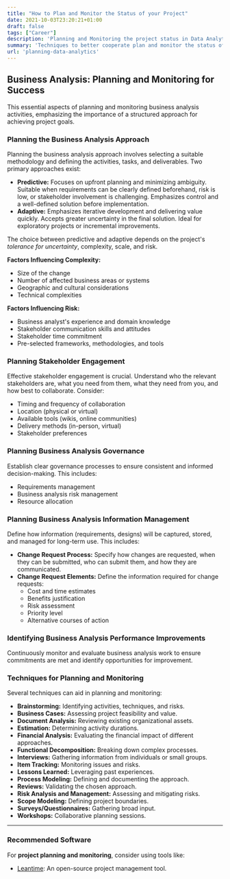 ```yaml
---
title: "How to Plan and Monitor the Status of your Project"
date: 2021-10-03T23:20:21+01:00
draft: false
tags: ["Career"]
description: 'Planning and Monitoring the project status in Data Analytics.'
summary: 'Techniques to better cooperate plan and monitor the status of a project.'
url: 'planning-data-analytics'
---
```


## Business Analysis: Planning and Monitoring for Success

This essential aspects of planning and monitoring business analysis activities, emphasizing the importance of a structured approach for achieving project goals.

### Planning the Business Analysis Approach

Planning the business analysis approach involves selecting a suitable methodology and defining the activities, tasks, and deliverables.  Two primary approaches exist:

* **Predictive:** Focuses on upfront planning and minimizing ambiguity.  Suitable when requirements can be clearly defined beforehand, risk is low, or stakeholder involvement is challenging.  Emphasizes control and a well-defined solution before implementation.
* **Adaptive:** Emphasizes iterative development and delivering value quickly.  Accepts greater uncertainty in the final solution.  Ideal for exploratory projects or incremental improvements.

The choice between predictive and adaptive depends on the project's *tolerance for uncertainty*, complexity, scale, and risk.

**Factors Influencing Complexity:**

* Size of the change
* Number of affected business areas or systems
* Geographic and cultural considerations
* Technical complexities

**Factors Influencing Risk:**

* Business analyst's experience and domain knowledge
* Stakeholder communication skills and attitudes
* Stakeholder time commitment
* Pre-selected frameworks, methodologies, and tools

### Planning Stakeholder Engagement

Effective stakeholder engagement is crucial.  Understand who the relevant stakeholders are, what you need from them, what they need from you, and how best to collaborate.  Consider:

* Timing and frequency of collaboration
* Location (physical or virtual)
* Available tools (wikis, online communities)
* Delivery methods (in-person, virtual)
* Stakeholder preferences

### Planning Business Analysis Governance

Establish clear governance processes to ensure consistent and informed decision-making. This includes:

* Requirements management
* Business analysis risk management
* Resource allocation

### Planning Business Analysis Information Management

Define how information (requirements, designs) will be captured, stored, and managed for long-term use.  This includes:

* **Change Request Process:**  Specify how changes are requested, when they can be submitted, who can submit them, and how they are communicated.
* **Change Request Elements:** Define the information required for change requests:
    * Cost and time estimates
    * Benefits justification
    * Risk assessment
    * Priority level
    * Alternative courses of action

### Identifying Business Analysis Performance Improvements

Continuously monitor and evaluate business analysis work to ensure commitments are met and identify opportunities for improvement.

### Techniques for Planning and Monitoring

Several techniques can aid in planning and monitoring:

* **Brainstorming:** Identifying activities, techniques, and risks.
* **Business Cases:** Assessing project feasibility and value.
* **Document Analysis:** Reviewing existing organizational assets.
* **Estimation:** Determining activity durations.
* **Financial Analysis:** Evaluating the financial impact of different approaches.
* **Functional Decomposition:** Breaking down complex processes.
* **Interviews:** Gathering information from individuals or small groups.
* **Item Tracking:** Monitoring issues and risks.
* **Lessons Learned:**  Leveraging past experiences.
* **Process Modeling:** Defining and documenting the approach.
* **Reviews:** Validating the chosen approach.
* **Risk Analysis and Management:** Assessing and mitigating risks.
* **Scope Modeling:** Defining project boundaries.
* **Surveys/Questionnaires:** Gathering broad input.
* **Workshops:** Collaborative planning sessions.

---

### Recommended Software

For **project planning and monitoring**, consider using tools like:

* [Leantime](https://fossengineer.com/selfhosting-Leantime-docker/): An open-source project management tool.